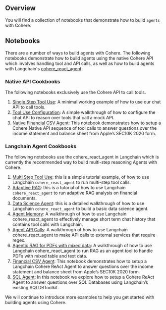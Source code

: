## Overview

You will find a collection of notebooks that demonstrate how to build `agents` with Cohere.

## Notebooks
There are a number of ways to build agents with Cohere. The following notebooks demonstrate how to build agents using the native Cohere API which involves handling tool and API calls, as well as how to build agents with Langchain's [cohere_react_agent](https://github.com/langchain-ai/langchain-cohere/blob/main/libs/cohere/langchain_cohere/react_multi_hop/agent.py).

### Native API Cookbooks
The following notebooks exclusively use the Cohere API to call tools.

1. [Single Step Tool Use](Tool_Use.ipynb): A minimal working example of how to use our chat API to call tools.
2. [Tool Use Configuration](Vanilla_Tool_Use.ipynb): A simple walkthrough of how to configure the chat API to reason over tools that call a mock API.
3. [Native Financial CSV Agent](financial-csv-agent/financial_csv_publication_native.ipynb): This notebook demonstrates how to setup a Cohere Native API sequence of tool calls to answer questions over the income statement and balance sheet from Apple’s SEC10K 2020 form.

### Langchain Agent Cookbooks
The following notebooks use the cohere_react_agent in Langchain which is currently the recommended way to build multi-step reasoning Agents with Cohere.

1. [Multi Step Tool Use](Vanilla_Multi_Step_Tool_Use.ipynb): this is a simple tutorial example, of how to use Langchain `cohere_react_agent` to run multi-step tool calls.
2. [Adaptive RAG](Multi_Step_Tool_Use.ipynb): this is a tutorial of how to use Langchain `cohere_react_agent` to run adaptive RAG analysis on financial documents.
3. [Data Science Agent](Data_Analyst_Agent_Cohere_and_Langchain.ipynb): this is a detailed walkthrough of how to use Langchain `cohere_react_agent` to build a basic data science agent.
4. [Agent Memory](agent_memory_walkthrough.ipynb): A walkthrough of how to use Langchain cohere_react_agent to effectively manage short term chat history that contains tool calls with Langchain.
5. [Agent API Calls](agents_with_deterministic_functions.ipynb): A walkthrough of how to use Langchain cohere_react_agent to make API calls to external services that require regex.
6. [Agentic RAG for PDFs with mixed data](agentic-RAG/agentic_rag_publication.ipynb): A walkthrough of how to use Langchain cohere_react_agent to run RAG as an agent tool to handle PDFs with mixed table and text data.
7. [Financial CSV Agent](financial-csv-agent/financial_csv_publication.ipynb): This notebook demonstrates how to setup a Langchain Cohere ReAct Agent to answer questions over the income statement and balance sheet from Apple’s SEC10K 2020 form.
8. [SQL Agent](sql_agent/sql_agent.ipynb): In this notebook we explore how to setup a Cohere ReAct Agent to answer questions over SQL Databases using Langchain’s existing SQLDBToolkit.


We will continue to introduce more examples to help you get started with building agents using Cohere.
